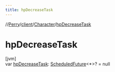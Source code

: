 ```yaml
---
title: hpDecreaseTask
---
```

//[Perry](../../../index.html)/[client](../index.html)/[Character](index.html)/[hpDecreaseTask](hp-decrease-task.html)



# hpDecreaseTask



[jvm]\
var [hpDecreaseTask](hp-decrease-task.html): [ScheduledFuture](https://docs.oracle.com/javase/8/docs/api/java/util/concurrent/ScheduledFuture.html)&lt;*&gt;? = null




